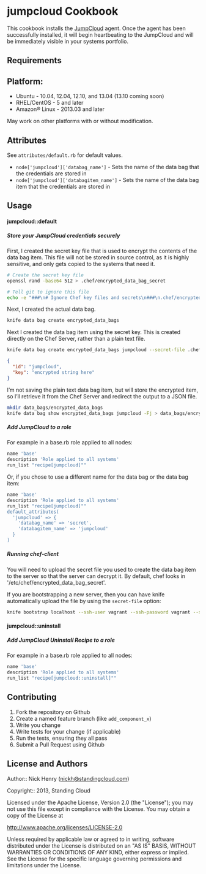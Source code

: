 jumpcloud Cookbook
==================
This cookbook installs the [JumpCloud](https://www.jumpcloud.com/) agent. Once the agent has been successfully installed, it will begin heartbeating to the JumpCloud and will be immediately visible in your systems portfolio.

Requirements
------------

## Platform:

* Ubuntu - 10.04, 12.04, 12.10, and 13.04 (13.10 coming soon)
* RHEL/CentOS - 5 and later
* Amazon® Linux - 2013.03 and later

May work on other platforms with or without modification.

Attributes
----------
See `attributes/default.rb` for default values.

* `node['jumpcloud']['databag_name']` - Sets the name of the data bag that the credentials are stored in
* `node['jumpcloud']['databagitem_name']` - Sets the name of the data bag item that the credentials are stored in

Usage
-----

#### jumpcloud::default

##### Store your JumpCloud credentials securely
First, I created the secret key file that is used to encrypt the contents of the data bag item. This file will not be stored in source control, as it is highly sensitive, and only gets copied to the systems that need it.

```bash
# Create the secret key file
openssl rand -base64 512 > .chef/encrypted_data_bag_secret

# Tell git to ignore this file
echo -e "###\n# Ignore Chef key files and secrets\n###\n.chef/encrypted_data_bag_secret" >> .gitignore
```

Next, I created the actual data bag.

```bash
knife data bag create encrypted_data_bags
```

Next I created the data bag item using the secret key. This is created directly on the Chef Server, rather than a plain text file.
```bash
knife data bag create encrypted_data_bags jumpcloud --secret-file .chef/encrypted_data_bag_secret
```

```json
{
  "id": "jumpcloud",
  "key": "encrypted string here"
}

```

I’m not saving the plain text data bag item, but will store the encrypted item, so I’ll retrieve it from the Chef Server and redirect the output to a JSON file.
```bash
mkdir data_bags/encrypted_data_bags
knife data bag show encrypted_data_bags jumpcloud -Fj > data_bags/encrypted_data_bags/jumpcloud.json
```

##### Add JumpCloud to a role
For example in a base.rb role applied to all nodes:

```rb
name 'base'
description 'Role applied to all systems'
run_list "recipe[jumpcloud]""
```

Or, if you chose to use a different name for the data bag or the data bag item:

```rb
name 'base'
description 'Role applied to all systems'
run_list "recipe[jumpcloud]""
default_attributes(
  'jumpcloud' => {
    'databag_name' => 'secret',
    'databagitem_name' => 'jumpcloud'
  }
)
```

##### Running chef-client
You will need to upload the secret file you used to create the data bag item to the server so that the server can decrypt it.  By default, chef looks in '/etc/chef/encrypted_data_bag_secret'.

If you are bootstrapping a new server, then you can have knife automatically upload the file by using the `secret-file` option:

```bash
knife bootstrap localhost --ssh-user vagrant --ssh-password vagrant --ssh-port 2222 --run-list 'role[base]' --sudo --secret-file='.chef/encrypted_data_bag_secret'
```

#### jumpcloud::uninstall

##### Add JumpCloud Uninstall Recipe to a role
For example in a base.rb role applied to all nodes:

```rb
name 'base'
description 'Role applied to all systems'
run_list "recipe[jumpcloud::uninstall]""
```

Contributing
------------
1. Fork the repository on Github
2. Create a named feature branch (like `add_component_x`)
3. Write you change
4. Write tests for your change (if applicable)
5. Run the tests, ensuring they all pass
6. Submit a Pull Request using Github

License and Authors
-------------------
Author:: Nick Henry (<nickh@standingcloud.com>)

Copyright:: 2013, Standing Cloud

Licensed under the Apache License, Version 2.0 (the "License"); you may not use this file except in compliance with the License.  You may obtain a copy of the License at

http://www.apache.org/licenses/LICENSE-2.0

Unless required by applicable law or agreed to in writing, software distributed under the License is distributed on an "AS IS" BASIS, WITHOUT WARRANTIES OR CONDITIONS OF ANY KIND, either express or implied.  See the License for the specific language governing permissions and limitations under the License.
